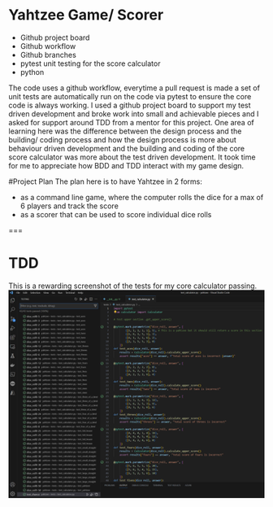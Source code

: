 # Yahtzee Game/ Scorer

- Github project board
- Github workflow
- Github branches
- pytest unit testing for the score calculator
- python

The code uses a github workflow, everytime a pull request is made a set of unit tests are automatically run on the code via pytest to ensure the core code is always working.
I used a github project board to support my test driven development and broke work into small and achievable pieces and I asked for support around TDD from a mentor for this project.
One area of learning here was the difference between the design process and the building/ coding process and how the design process is more about behaviour driven development and the building and coding of the core score calculator was more about the test driven development. It took time for me to appreciate how BDD and TDD interact with my game design.

#Project Plan
The plan here is to have Yahtzee in 2 forms:
- as a command line game, where the computer rolls the dice for a max of 6 players and track the score
- as a scorer that can be used to score individual dice rolls

===
# TDD
This is a rewarding screenshot of the tests for my core calculator passing.
![Image - Screenshot](./images/tdd_yahtzee.png)